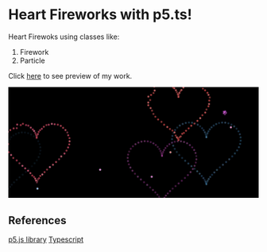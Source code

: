 # Heart Fireworks with p5.ts!

Heart Firewoks using classes like: 
1. Firework
1. Particle

Click [here](https://e3zfp.csb.app/) to see preview of my work. 

![Preview image](https://github.com/kubo550/heart-fireworks-p5ts/blob/main/heart-fireworks-preview.png)

## References

[p5.js library](https://p5js.org/)
[Typescript](https://www.typescriptlang.org/)
